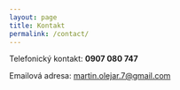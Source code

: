 ```yaml
---
layout: page
title: Kontakt
permalink: /contact/
---
```


Telefonický kontakt: **0907 080 747**

Emailová adresa: [martin.olejar.7@gmail.com](mailto:martin.olejar.7@gmail.com)


